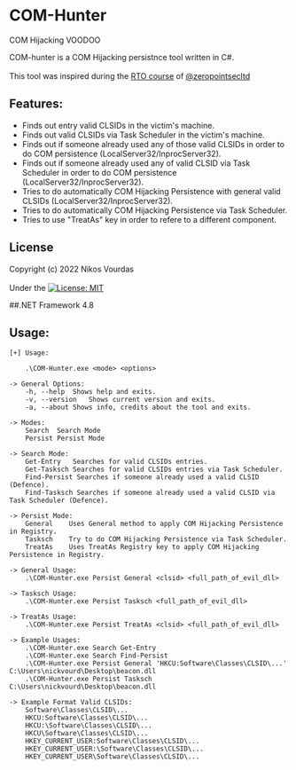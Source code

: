 # COM-Hunter
COM Hijacking VOODOO

COM-hunter is a COM Hijacking persistnce tool written in C#.<br /><br />
This tool was inspired during the [RTO course](https://courses.zeropointsecurity.co.uk/courses/red-team-ops) of [@zeropointsecltd](https://twitter.com/zeropointsecltd)

## Features:

- Finds out entry valid CLSIDs in the victim's machine.
- Finds out valid CLSIDs via Task Scheduler in the victim's machine.
- Finds out if someone already used any of those valid CLSIDs in order to do COM persistence (LocalServer32/InprocServer32).
- Finds out if someone already used any of valid CLSID via Task Scheduler in order to do COM persistence (LocalServer32/InprocServer32).
- Tries to do automatically COM Hijacking Persistence with general valid CLSIDs (LocalServer32/InprocServer32).
- Tries to do automatically COM Hijacking Persistence via Task Scheduler.
- Tries to use "TreatAs" key in order to refere to a different component.

## License
Copyright (c) 2022 Nikos Vourdas<br /><br />
Under the [![License: MIT](https://img.shields.io/badge/License-MIT-yellow.svg)](LICENSE)

##.NET Framework
4.8

## Usage:

```
[+] Usage:

    .\COM-Hunter.exe <mode> <options>

-> General Options:
    -h, --help  Shows help and exits.
    -v, --version   Shows current version and exits.
    -a, --about Shows info, credits about the tool and exits.

-> Modes:
    Search  Search Mode
    Persist Persist Mode

-> Search Mode:
    Get-Entry   Searches for valid CLSIDs entries.
    Get-Tasksch Searches for valid CLSIDs entries via Task Scheduler.
    Find-Persist Searches if someone already used a valid CLSID (Defence).
    Find-Tasksch Searches if someone already used a valid CLSID via Task Scheduler (Defence).

-> Persist Mode:
    General    Uses General method to apply COM Hijacking Persistence in Registry.
    Tasksch    Try to do COM Hijacking Persistence via Task Scheduler.
    TreatAs    Uses TreatAs Registry key to apply COM Hijacking Persistence in Registry.

-> General Usage:
    .\COM-Hunter.exe Persist General <clsid> <full_path_of_evil_dll>

-> Tasksch Usage:
    .\COM-Hunter.exe Persist Tasksch <full_path_of_evil_dll>

-> TreatAs Usage:
    .\COM-Hunter.exe Persist TreatAs <clsid> <full_path_of_evil_dll>

-> Example Usages:
    .\COM-Hunter.exe Search Get-Entry
    .\COM-Hunter.exe Search Find-Persist
    .\COM-Hunter.exe Persist General 'HKCU:Software\Classes\CLSID\...' C:\Users\nickvourd\Desktop\beacon.dll
    .\COM-Hunter.exe Persist Tasksch C:\Users\nickvourd\Desktop\beacon.dll

-> Example Format Valid CLSIDs:
    Software\Classes\CLSID\...
    HKCU:Software\Classes\CLSID\...
    HKCU:\Software\Classes\CLSID\...
    HKCU\Software\Classes\CLSID\...
    HKEY_CURRENT_USER:Software\Classes\CLSID\...
    HKEY_CURRENT_USER:\Software\Classes\CLSID\...
    HKEY_CURRENT_USER\Software\Classes\CLSID\...
```

